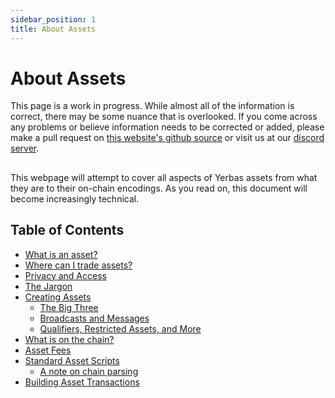 ```yaml
---
sidebar_position: 1
title: About Assets
---
```


# About Assets

  <p>This page is a work in progress. While almost all of the information is correct, there may be some nuance that is 
overlooked. If you come across any problems or believe information needs to be corrected or added, please make a pull request on
<a href="https://github.com/The-Yerbas-Endeavor/yerbas-docs"> this website's github source</a> or visit us at our 
<a href="https://discord.gg/XGEp2cKSKF"> discord server</a>.</p>

  <h2></h2>

  <p>This webpage will attempt to cover all aspects of Yerbas assets from what they are to their on-chain encodings.
 As you read on, this document will become increasingly technical.</p>
 
  <h2>Table of Contents</h2>
  <ul>
    <li><a href="/docs/assets/whatisanasset">What is an asset?</a></li>
    <li><a href="/docs/assets/trade">Where can I trade assets?</a></li>
    <li><a href="/docs/assets/privacy">Privacy and Access</a></li>
    <li><a href="/docs/assets/jargon">The Jargon</a></li>
    <li><a href="/docs/assets/creating">Creating Assets</a>
    <ul>
    <li><a href="/docs/assets/creating/the_big_three">The Big Three</a></li>
    <li><a href="/docs/assets/creating/broadcasts_and_messages">Broadcasts and Messages</a></li>
    <li><a href="/docs/assets/creating/qualifiers_restricted_tags">Qualifiers, Restricted Assets, and More</a></li>
    </ul>
    </li>
    <li><a href="/docs/assets/what_is_on_chain">What is on the chain?</a></li>
    <li><a href="/docs/assets/asset_fees">Asset Fees</a></li>
    <li><a href="/docs/assets/scripts">Standard Asset Scripts</a>
    <ul>
    <li><a href="/docs/assets/scripts#chain_parsing_note">A note on chain parsing</a></li>
    </ul>
    </li>
    <li><a href="/docs/assets/create_transactions">Building Asset Transactions</a></li>
  </ul>